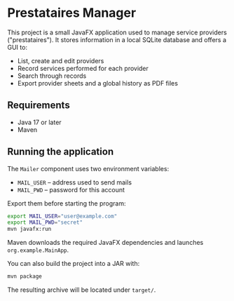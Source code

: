 # Prestataires Manager

This project is a small JavaFX application used to manage service providers ("prestataires").
It stores information in a local SQLite database and offers a GUI to:

- List, create and edit providers
- Record services performed for each provider
- Search through records
- Export provider sheets and a global history as PDF files

## Requirements

- Java 17 or later
- Maven

## Running the application

The `Mailer` component uses two environment variables:

- `MAIL_USER` – address used to send mails
- `MAIL_PWD` – password for this account

Export them before starting the program:

```bash
export MAIL_USER="user@example.com"
export MAIL_PWD="secret"
mvn javafx:run
```

Maven downloads the required JavaFX dependencies and launches `org.example.MainApp`.

You can also build the project into a JAR with:

```bash
mvn package
```

The resulting archive will be located under `target/`.
